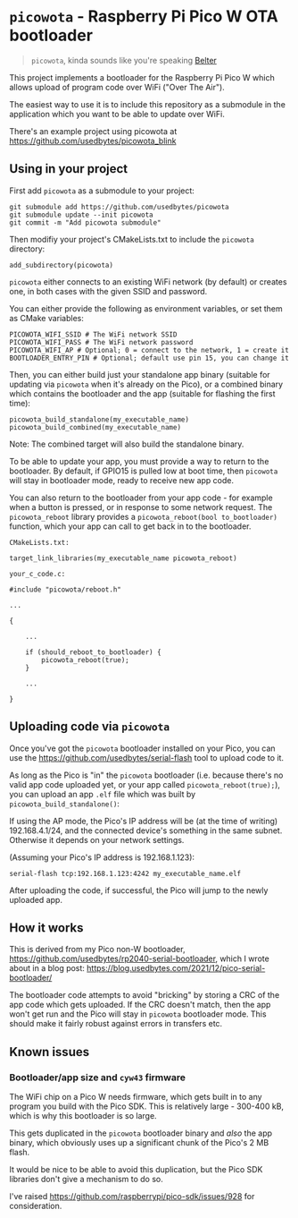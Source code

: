 # `picowota` - Raspberry Pi Pico W OTA bootloader

> `picowota`, kinda sounds like you're speaking [Belter](https://expanse.fandom.com/wiki/Belter)

This project implements a bootloader for the Raspberry Pi Pico W which allows
upload of program code over WiFi ("Over The Air").

The easiest way to use it is to include this repository as a submodule in the
application which you want to be able to update over WiFi.

There's an example project using picowota at https://github.com/usedbytes/picowota_blink

## Using in your project

First add `picowota` as a submodule to your project:
```
git submodule add https://github.com/usedbytes/picowota
git submodule update --init picowota
git commit -m "Add picowota submodule"
```

Then modifiy your project's CMakeLists.txt to include the `picowota` directory:

```
add_subdirectory(picowota)
```

`picowota` either connects to an existing WiFi network (by default) or
creates one, in both cases with the given SSID and password.

You can either provide the following as environment variables, or set them
as CMake variables:

```
PICOWOTA_WIFI_SSID # The WiFi network SSID
PICOWOTA_WIFI_PASS # The WiFi network password
PICOWOTA_WIFI_AP # Optional; 0 = connect to the network, 1 = create it
BOOTLOADER_ENTRY_PIN # Optional; default use pin 15, you can change it
```

Then, you can either build just your standalone app binary (suitable for
updating via `picowota` when it's already on the Pico), or a combined binary
which contains the bootloader and the app (suitable for flashing the first
time): 

```
picowota_build_standalone(my_executable_name)
picowota_build_combined(my_executable_name)
```

Note: The combined target will also build the standalone binary.

To be able to update your app, you must provide a way to return to the
bootloader. By default, if GPIO15 is pulled low at boot time, then `picowota`
will stay in bootloader mode, ready to receive new app code.

You can also return to the bootloader from your app code - for example when a
button is pressed, or in response to some network request. The
`picowota_reboot` library provides a `picowota_reboot(bool to_bootloader)`
function, which your app can call to get back in to the bootloader.

```
CMakeLists.txt:

target_link_libraries(my_executable_name picowota_reboot)

your_c_code.c:

#include "picowota/reboot.h"

...

{

	...

	if (should_reboot_to_bootloader) {
		picowota_reboot(true);
	}

	...

}
```

## Uploading code via `picowota`

Once you've got the `picowota` bootloader installed on your Pico, you can use
the https://github.com/usedbytes/serial-flash tool to upload code to it.

As long as the Pico is "in" the `picowota` bootloader (i.e. because there's no
valid app code uploaded yet, or your app called `picowota_reboot(true);`), you
can upload an app `.elf` file which was built by `picowota_build_standalone()`:

If using the AP mode, the Pico's IP address will be (at the time of writing)
192.168.4.1/24, and the connected device's something in the same subnet.
Otherwise it depends on your network settings.

(Assuming your Pico's IP address is 192.168.1.123):
```
serial-flash tcp:192.168.1.123:4242 my_executable_name.elf
```

After uploading the code, if successful, the Pico will jump to the newly
uploaded app.

## How it works

This is derived from my Pico non-W bootloader, https://github.com/usedbytes/rp2040-serial-bootloader, which I wrote about in a blog post: https://blog.usedbytes.com/2021/12/pico-serial-bootloader/

The bootloader code attempts to avoid "bricking" by storing a CRC of the app
code which gets uploaded. If the CRC doesn't match, then the app won't get run
and the Pico will stay in `picowota` bootloader mode. This should make it fairly
robust against errors in transfers etc.

## Known issues

### Bootloader/app size and `cyw43` firmware

The WiFi chip on a Pico W needs firmware, which gets built in to any program
you build with the Pico SDK. This is relatively large - 300-400 kB, which is why
this bootloader is so large.

This gets duplicated in the `picowota` bootloader binary and _also_ the app
binary, which obviously uses up a significant chunk of the Pico's 2 MB flash.

It would be nice to be able to avoid this duplication, but the Pico SDK
libraries don't give a mechanism to do so.

I've raised https://github.com/raspberrypi/pico-sdk/issues/928 for consideration.
